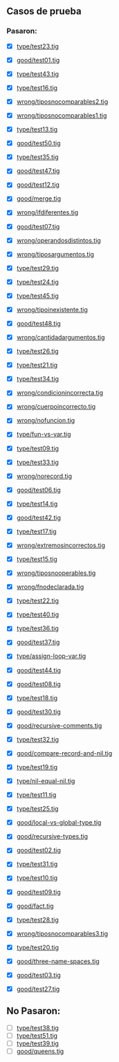 ## Casos de prueba

### Pasaron:

- [x] [type/test23.tig](type/test23.tig)
- [x] [good/test01.tig](good/test01.tig)
- [x] [type/test43.tig](type/test43.tig)
- [x] [type/test16.tig](type/test16.tig)
- [x] [wrong/tiposnocomparables2.tig](wrong/tiposnocomparables2.tig)
- [x] [wrong/tiposnocomparables1.tig](wrong/tiposnocomparables1.tig)
- [x] [type/test13.tig](type/test13.tig)
- [x] [good/test50.tig](good/test50.tig)
- [x] [type/test35.tig](type/test35.tig)
- [x] [good/test47.tig](good/test47.tig)
- [x] [good/test12.tig](good/test12.tig)
- [x] [good/merge.tig](good/merge.tig)
- [x] [wrong/ifdiferentes.tig](wrong/ifdiferentes.tig)
- [x] [good/test07.tig](good/test07.tig)
- [x] [wrong/operandosdistintos.tig](wrong/operandosdistintos.tig)
- [x] [wrong/tiposargumentos.tig](wrong/tiposargumentos.tig)
- [x] [type/test29.tig](type/test29.tig)
- [x] [type/test24.tig](type/test24.tig)
- [x] [type/test45.tig](type/test45.tig)
- [x] [wrong/tipoinexistente.tig](wrong/tipoinexistente.tig)
- [x] [good/test48.tig](good/test48.tig)
- [x] [wrong/cantidadargumentos.tig](wrong/cantidadargumentos.tig)
- [x] [type/test26.tig](type/test26.tig)
- [x] [type/test21.tig](type/test21.tig)
- [x] [type/test34.tig](type/test34.tig)
- [x] [wrong/condicionincorrecta.tig](wrong/condicionincorrecta.tig)
- [x] [wrong/cuerpoincorrecto.tig](wrong/cuerpoincorrecto.tig)
- [x] [wrong/nofuncion.tig](wrong/nofuncion.tig)
- [x] [type/fun-vs-var.tig](type/fun-vs-var.tig)
- [x] [type/test09.tig](type/test09.tig)
- [x] [type/test33.tig](type/test33.tig)
- [x] [wrong/norecord.tig](wrong/norecord.tig)
- [x] [good/test06.tig](good/test06.tig)
- [x] [type/test14.tig](type/test14.tig)
- [x] [good/test42.tig](good/test42.tig)
- [x] [type/test17.tig](type/test17.tig)
- [x] [wrong/extremosincorrectos.tig](wrong/extremosincorrectos.tig)
- [x] [type/test15.tig](type/test15.tig)
- [x] [wrong/tiposnooperables.tig](wrong/tiposnooperables.tig)
- [x] [wrong/fnodeclarada.tig](wrong/fnodeclarada.tig)
- [x] [type/test22.tig](type/test22.tig)
- [x] [type/test40.tig](type/test40.tig)
- [x] [type/test36.tig](type/test36.tig)
- [x] [good/test37.tig](good/test37.tig)
- [x] [type/assign-loop-var.tig](type/assign-loop-var.tig)
- [x] [good/test44.tig](good/test44.tig)
- [x] [good/test08.tig](good/test08.tig)
- [x] [type/test18.tig](type/test18.tig)
- [x] [good/test30.tig](good/test30.tig)
- [x] [good/recursive-comments.tig](good/recursive-comments.tig)
- [x] [type/test32.tig](type/test32.tig)
- [x] [good/compare-record-and-nil.tig](good/compare-record-and-nil.tig)
- [x] [type/test19.tig](type/test19.tig)
- [x] [type/nil-equal-nil.tig](type/nil-equal-nil.tig)
- [x] [type/test11.tig](type/test11.tig)
- [x] [type/test25.tig](type/test25.tig)
- [x] [good/local-vs-global-type.tig](good/local-vs-global-type.tig)
- [x] [good/recursive-types.tig](good/recursive-types.tig)
- [x] [good/test02.tig](good/test02.tig)
- [x] [type/test31.tig](type/test31.tig)
- [x] [type/test10.tig](type/test10.tig)
- [x] [good/test09.tig](good/test09.tig)
- [x] [good/fact.tig](good/fact.tig)
- [x] [type/test28.tig](type/test28.tig)
- [x] [wrong/tiposnocomparables3.tig](wrong/tiposnocomparables3.tig)
- [x] [type/test20.tig](type/test20.tig)
- [x] [good/three-name-spaces.tig](good/three-name-spaces.tig)
- [x] [good/test03.tig](good/test03.tig)
- [x] [good/test27.tig](good/test27.tig)


## No Pasaron:

- [ ] [type/test38.tig](type/test38.tig)
- [ ] [type/test51.tig](type/test51.tig)
- [ ] [type/test39.tig](type/test39.tig)
- [ ] [good/queens.tig](good/queens.tig)
